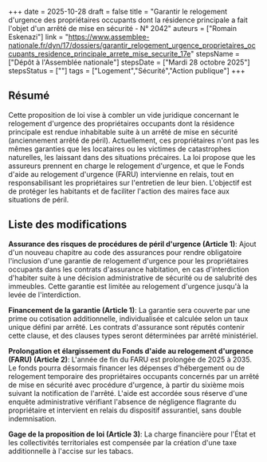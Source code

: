 +++
date = 2025-10-28
draft = false
title = "Garantir le relogement d'urgence des propriétaires occupants dont la résidence principale a fait l'objet d'un arrêté de mise en sécurité - N° 2042"
auteurs = ["Romain Eskenazi"]
link = "https://www.assemblee-nationale.fr/dyn/17/dossiers/garantir_relogement_urgence_proprietaires_occupants_residence_principale_arrete_mise_securite_17e"
stepsName = ["Dépôt à l'Assemblée nationale"]
stepsDate = ["Mardi 28 octobre 2025"]
stepsStatus = [""]
tags = ["Logement","Sécurité","Action publique"]
+++

## Résumé

Cette proposition de loi vise à combler un vide juridique concernant le relogement d'urgence des propriétaires occupants dont la résidence principale est rendue inhabitable suite à un arrêté de mise en sécurité (anciennement arrêté de péril). Actuellement, ces propriétaires n'ont pas les mêmes garanties que les locataires ou les victimes de catastrophes naturelles, les laissant dans des situations précaires. La loi propose que les assureurs prennent en charge le relogement d'urgence, et que le Fonds d'aide au relogement d'urgence (FARU) intervienne en relais, tout en responsabilisant les propriétaires sur l'entretien de leur bien. L'objectif est de protéger les habitants et de faciliter l'action des maires face aux situations de péril.

## Liste des modifications

**Assurance des risques de procédures de péril d'urgence (Article 1)**: Ajout d'un nouveau chapitre au code des assurances pour rendre obligatoire l'inclusion d'une garantie de relogement d'urgence pour les propriétaires occupants dans les contrats d'assurance habitation, en cas d'interdiction d'habiter suite à une décision administrative de sécurité ou de salubrité des immeubles. Cette garantie est limitée au relogement d'urgence jusqu'à la levée de l'interdiction.

**Financement de la garantie (Article 1)**: La garantie sera couverte par une prime ou cotisation additionnelle, individualisée et calculée selon un taux unique défini par arrêté. Les contrats d'assurance sont réputés contenir cette clause, et des clauses types seront déterminées par arrêté ministériel.

**Prolongation et élargissement du Fonds d'aide au relogement d'urgence (FARU) (Article 2)**: L'année de fin du FARU est prolongée de 2025 à 2035. Le fonds pourra désormais financer les dépenses d'hébergement ou de relogement temporaire des propriétaires occupants concernés par un arrêté de mise en sécurité avec procédure d'urgence, à partir du sixième mois suivant la notification de l'arrêté. L'aide est accordée sous réserve d'une enquête administrative vérifiant l'absence de négligence flagrante du propriétaire et intervient en relais du dispositif assurantiel, sans double indemnisation.

**Gage de la proposition de loi (Article 3)**: La charge financière pour l'État et les collectivités territoriales est compensée par la création d'une taxe additionnelle à l'accise sur les tabacs.
